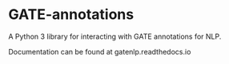 # GATE-annotations

A Python 3 library for interacting with GATE annotations for NLP.

Documentation can be found at gatenlp.readthedocs.io
